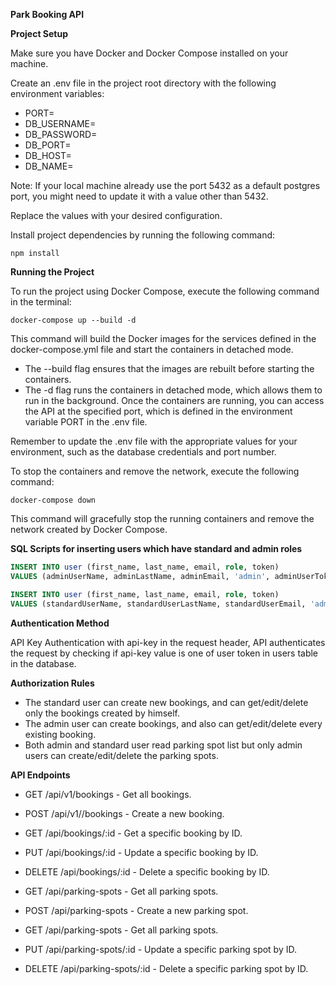 **Park Booking API**

**Project Setup**

Make sure you have Docker and Docker Compose installed on your machine.

Create an .env file in the project root directory with the following environment variables:

- PORT=
- DB_USERNAME=
- DB_PASSWORD=
- DB_PORT=
- DB_HOST=
- DB_NAME=

Note: If your local machine already use the port 5432 as a default postgres port, you might need to update it with a value other than 5432.

Replace the values with your desired configuration.

Install project dependencies by running the following command:

```npm install```

**Running the Project**

To run the project using Docker Compose, execute the following command in the terminal:

```docker-compose up --build -d```

This command will build the Docker images for the services defined in the docker-compose.yml file and start the containers in detached mode.

- The --build flag ensures that the images are rebuilt before starting the containers.
- The -d flag runs the containers in detached mode, which allows them to run in the background.
Once the containers are running, you can access the API at the specified port, which is defined in the environment variable PORT in the .env file.

Remember to update the .env file with the appropriate values for your environment, such as the database credentials and port number.

To stop the containers and remove the network, execute the following command:

```docker-compose down```

This command will gracefully stop the running containers and remove the network created by Docker Compose.

**SQL Scripts for inserting users which have standard and admin roles**

```sql
INSERT INTO user (first_name, last_name, email, role, token)
VALUES (adminUserName, adminLastName, adminEmail, 'admin', adminUserToken);

INSERT INTO user (first_name, last_name, email, role, token)
VALUES (standardUserName, standardUserLastName, standardUserEmail, 'admin', standardUserToken);
```

**Authentication Method**

API Key Authentication with api-key in the request header, API authenticates the request by checking if api-key value is one of user token in users table in the database.

**Authorization Rules**

- The standard user can create new bookings, and can get/edit/delete only the bookings created by himself.
- The admin user can create bookings, and also can get/edit/delete every existing booking.
- Both admin and standard user read parking spot list but only admin users can create/edit/delete the parking spots.

**API Endpoints**

- GET /api/v1/bookings - Get all bookings.

- POST /api/v1//bookings - Create a new booking.

- GET /api/bookings/:id - Get a specific booking by ID.

- PUT /api/bookings/:id - Update a specific booking by ID.

- DELETE /api/bookings/:id - Delete a specific booking by ID.

- GET /api/parking-spots - Get all parking spots.

- POST /api/parking-spots - Create a new parking spot.

- GET /api/parking-spots - Get all parking spots.

- PUT /api/parking-spots/:id - Update a specific parking spot by ID.

- DELETE /api/parking-spots/:id - Delete a specific parking spot by ID.
